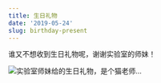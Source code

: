 ```yaml
---
title: 生日礼物
date: '2019-05-24'
slug: birthday-present
---
```


谁又不想收到生日礼物呢，谢谢实验室的师妹！

![实验室师妹给的生日礼物，是个猫老师...](https://db.songqi.online/birthday-present.jpg)
